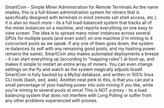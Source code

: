 SmartCoin -
Simple Miner Administration for Remote Terminals
As the name implies, this is a full-blown administration system for miners that is specifically designed with terminals in mind (remote ssh shell access, etc.). It is also so much more -  its a full load-balanced system that tracks all of the miner instances on a machine, and reports everything on one easy to view screen.  The idea is to spread many miner instances across several GPUs for multiple pools (and even solo!) on one machine (i'm mining to 4 concurrent pools as we speak. If any one of them goes down, the system re-balances its self with any remaining good pools, and my hashing power remains the same).  SmartCoin also makes automated deployments a breeze - it can start everything up (according to "mapping rules") at boot up, and makes it simple to restart an entire array of miners.  You can even change settings on the fly and watch as the system magically adjusts itsself.  SmartCoin is fully backed by a MySql database, and written in 100% linux CLI tools (bash, sed, awk).  Another neat perk to this, is that you can put a small percentage of your hashing power into solo mining if you like, while you're mining to several pools at once! This is NOT a proxy - its a load balancing system that does not interfere with Long Polling or suffer from any other problems experienced with proxies.
